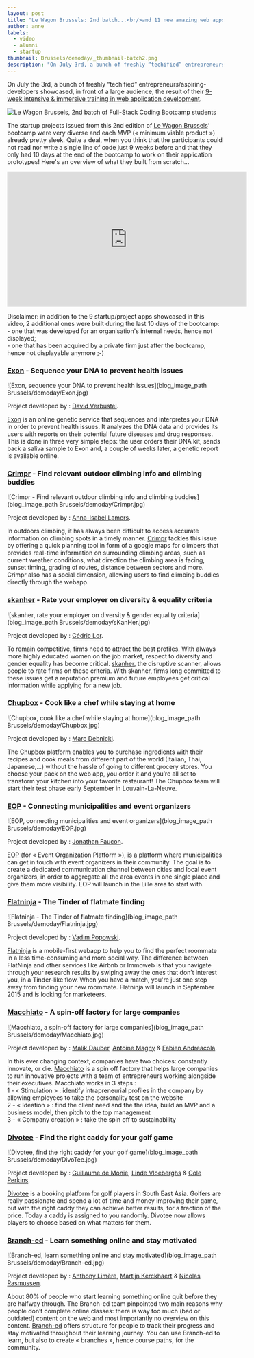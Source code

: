 ```yaml
---
layout: post
title: "Le Wagon Brussels: 2nd batch...<br/>and 11 new amazing web apps!"
author: anne
labels:
  - video
  - alumni
  - startup
thumbnail: Brussels/demoday/_thumbnail-batch2.png
description: "On July 3rd, a bunch of freshly “techified” entrepreneurs/aspiring-developers showcased, in front of a large audience, the result of their 9-week intensive training in web application development. Here's an overview of their final projects, built from scratch... in only 10 days!"
---
```


On July the 3rd, a bunch of freshly “techified” entrepreneurs/aspiring-developers showcased, in front of a large audience, the result of their [9-week intensive & immersive training in web application development](http://www.lewagon.org/program).

<img src='blog_image_path Brussels/demoday/_batch2.png' alt="Le Wagon Brussels, 2nd batch of Full-Stack Coding Bootcamp students">

The startup projects issued from this 2nd edition of [Le Wagon Brussels](http://www.lewagon.org/brussels)’ bootcamp were very diverse and each MVP (« minimum viable product ») already pretty sleek. Quite a deal, when you think that the participants could not read nor write a single line of code just 9 weeks before and that they only had 10 days at the end of the bootcamp to work on their application prototypes! Here's an overview of what they built from scratch...

<div class="video-wrapper"><iframe width="560" height="315" src="https://www.youtube.com/embed/shMfq1Vl9WA?showinfo=0" frameborder="0" allowfullscreen></iframe></div>

Disclaimer: in addition to the 9 startup/project apps showcased in this video, 2 additional ones were built during the last 10 days of the bootcamp:
</br>- one that was developed for an organisation's internal needs, hence not displayed;
</br>- one that has been acquired by a private firm just after the bootcamp, hence not displayable anymore ;-)


### [Exon](http://exonapp.com/en/) - Sequence your DNA to prevent health issues

![Exon, sequence your DNA to prevent health issues](blog_image_path Brussels/demoday/Exon.jpg)

Project developed by : [David Verbustel](https://www.linkedin.com/in/davidverbustel).

[Exon](http://exonapp.com/en/) is an online genetic service that sequences and interpretes your DNA in order to prevent health issues. It analyzes the DNA data and provides its users with reports on their potential future diseases and drug responses. This is done in three very simple steps: the user orders their DNA kit, sends back a saliva sample to Exon and, a couple of weeks later, a genetic report is available online.


### [Crimpr](http://crimpr.herokuapp.com/) - Find relevant outdoor climbing info and climbing buddies

![Crimpr - Find relevant outdoor climbing info and climbing buddies](blog_image_path Brussels/demoday/Crimpr.jpg)

Project developed by : [Anna-Isabel Lamers](https://www.linkedin.com/in/isabellamers).

In outdoors climbing, it has always been difficult to access accurate information on climbing spots in a timely manner. [Crimpr](http://crimpr.herokuapp.com/) tackles this issue by offering a quick planning tool in form of a google maps for climbers that provides real-time information on surrounding climbing areas, such as current weather conditions, what direction the climbing area is facing, sunset timing, grading of routes, distance between sectors and more. Crimpr also has a social dimension, allowing users to find climbing buddies directly through the webapp.


### [skanher](http://www.skanher.se/) - Rate your employer on diversity & equality criteria

![skanher, rate your employer on diversity & gender equality criteria](blog_image_path Brussels/demoday/sKanHer.jpg)

Project developed by : [Cédric Lor](https://www.linkedin.com/pub/lor-c%C3%A9dric/75/a79/bbb/en).

To remain competitive, firms need to attract the best profiles. With always more highly educated women on the job market, respect to diversity and gender equality has become critical. [skanher](http://www.skanher.se/), the disruptive scanner, allows people to rate firms on these criteria. With skanher, firms long committed to these issues get a reputation premium and future employees get critical information while applying for a new job.


### [Chupbox](https://chupbox.herokuapp.com/) - Cook like a chef while staying at home

![Chupbox, cook like a chef while staying at home](blog_image_path Brussels/demoday/Chupbox.jpg)

Project developed by : [Marc Debnicki](https://www.linkedin.com/in/marcdebnicki).

The [Chupbox](https://chupbox.herokuapp.com/) platform enables you to purchase ingredients with their recipes and cook meals from different part of the world (Italian, Thai, Japanese,…) without the hassle of going to different grocery stores. You choose your pack on the web app, you order it and you’re all set to transform your kitchen into your favorite restaurant! The Chupbox team will start their test phase early September in Louvain-La-Neuve.

### [EOP](http://eop-app.herokuapp.com/) - Connecting municipalities and event organizers

![EOP, connecting municipalities and event organizers](blog_image_path Brussels/demoday/EOP.jpg)

Project developed by : [Jonathan Faucon](https://www.linkedin.com/pub/jonathan-faucon/15/5a1/375).

[EOP](http://eop-app.herokuapp.com/) (for « Event Organization Platform »), is a platform where municipalities can get in touch with event organizers in their community. The goal is to create a dedicated communication channel between cities and local event organizers, in order to aggregate all the area events in one single place and give them more visibility. EOP will launch in the Lille area to start with.


### [Flatninja](http://flatninja-rails.herokuapp.com/) - The Tinder of flatmate finding

![Flatninja - The Tinder of flatmate finding](blog_image_path Brussels/demoday/Flatninja.jpg)

Project developed by : [Vadim Popowski](https://www.linkedin.com/in/vadimpopowsky).

[Flatninja](http://flatninja-rails.herokuapp.com/) is a mobile-first webapp to help you to find the perfect roommate in a less time-consuming and more social way. The difference between FlatNinja and other services like Airbnb or Immoweb is that you navigate through your research results by swiping away the ones that don’t interest you, in a Tinder-like flow. When you have a match, you're just one step away from finding your new roommate. Flatninja will launch in September 2015 and is looking for marketeers.


### [Macchiato](http://macchiatoinnovation.herokuapp.com/) - A spin-off factory for large companies

![Macchiato, a spin-off factory for large companies](blog_image_path Brussels/demoday/Macchiato.jpg)

Project developed by : [Malik Dauber](https://www.linkedin.com/in/mdauber), [Antoine Magny](https://www.linkedin.com/pub/antoine-magny/26/112/707) & [Fabien Andreacola](https://www.linkedin.com/pub/fabien-andreacola/5a/a08/980/en).

In this ever changing context, companies have two choices: constantly innovate, or die. [Macchiato](http://macchiatoinnovation.herokuapp.com/) is a spin off factory that helps large companies to run innovative projects with a team of entrepreneurs working alongside their executives. Macchiato works in 3 steps :
</br>1 - « Stimulation » : identify intrapreneurial profiles in the company by allowing employees to take the personality test on the website
</br>2 - « Ideation » : find the client need and the the idea, build an MVP and a business model, then pitch to the top management
</br>3 - « Company creation » : take the spin off to sustainability


### [Divotee](http://divotee.herokuapp.com/) - Find the right caddy for your golf game

![Divotee, find the right caddy for your golf game](blog_image_path Brussels/demoday/DivoTee.jpg)

Project developed by : [Guillaume de Monie](https://www.linkedin.com/pub/guillaume-de-monie/1/825/274), [Linde Vloeberghs](https://www.linkedin.com/in/lindevloeberghs) & [Cole Perkins](https://www.linkedin.com/pub/cole-perkins/5a/636/a85).

[Divotee](http://divotee.herokuapp.com/) is a booking platform for golf players in South East Asia. Golfers are really passionate and spend a lot of time and money improving their game, but with the right caddy they can achieve better results, for a fraction of the price. Today a caddy is assigned to you randomly. Divotee now allows players to choose based on what matters for them.


### [Branch-ed](http://branch-ed.herokuapp.com/) - Learn something online and stay motivated

![Branch-ed, learn something online and stay motivated](blog_image_path Brussels/demoday/Branch-ed.jpg)

Project developed by : [Anthony Limère](https://github.com/Antholimere), [Martijn Kerckhaert](https://www.linkedin.com/in/martijnkerckhaert) & [Nicolas Rasmussen](https://www.linkedin.com/pub/nicolas-rasmussen/65/85b/988).

About 80% of people who start learning something online quit before they are halfway through. The Branch-ed team pinpointed two main reasons why people don’t complete online classes: there  is way too much (bad or outdated) content on the web and most importantly no overview on this content. [Branch-ed](http://branch-ed.herokuapp.com/) offers structure for people to track their progress and stay motivated throughout their learning journey. You can use Branch-ed to learn, but also to create « branches », hence course paths, for the community.
